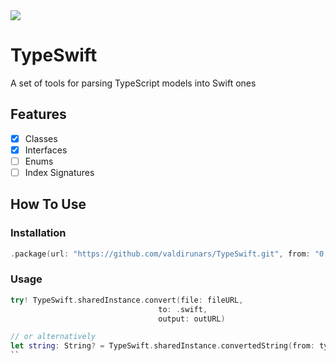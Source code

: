 <img src="https://travis-ci.org/valdirunars/TypeSwift.svg?branch=master"/>

# TypeSwift

A set of tools for parsing TypeScript models into Swift ones

## Features

- [X] Classes
- [X] Interfaces
- [ ] Enums
- [ ] Index Signatures

## How To Use

### Installation

```swift
.package(url: "https://github.com/valdirunars/TypeSwift.git", from: "0.0.1")
```

### Usage
```swift
try! TypeSwift.sharedInstance.convert(file: fileURL,
                                 to: .swift,
                                 output: outURL)

// or alternatively
let string: String? = TypeSwift.sharedInstance.convertedString(from: typescript, to: .swift)
``

